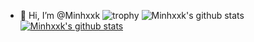 - 👋 Hi, I’m @Minhxxk
![trophy](https://github-profile-trophy.vercel.app/?username=Minhxxk)
![Minhxxk's github stats](https://github-readme-stats.vercel.app/api?username=Minhxxk&show_icons=true)
[![Minhxxk's github stats](https://github-readme-stats.vercel.app/api/top-langs/?username=Minhxxk&show_icons=true&hide_border=true&title_color=004386&icon_color=004386&layout=compact)](https://github.com/Minhxxk)
